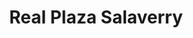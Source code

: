 ---
title: "Real Plaza Salaverry"
url: /jesus-maria/real-plaza-salaverry-avenida-felipe-salaverry/
shop: Einkaufszentrum
---